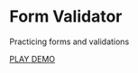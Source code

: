 # Form Validator

Practicing forms and validations

[PLAY DEMO](https://joelmattieu.github.io/form-validation/)